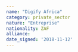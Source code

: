 ```yaml
---
name: "Digify Africa"
category: private_sector
nature: "Entreprise"
nationality: ZAF
alliance: 
date_signed: '2018-11-12'
---
```

    
